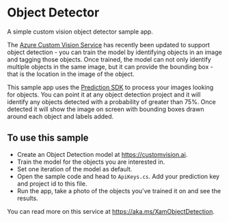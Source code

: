 # Object Detector

A simple custom vision object detector sample app.

The [Azure Custom Vision Service](https://customvision.ai) has recently been updated to support object detection - you can train the model by identifying objects in an image and tagging those objects. Once trained, the model can not only identify multiple objects in the same image, but it can provide the bounding box - that is the location in the image of the object.

This sample app uses the [Prediction SDK](https://www.nuget.org/packages/Microsoft.Azure.CognitiveServices.Vision.CustomVision.Prediction/0.10.0-preview) to process your images looking for objects. You can point it at any object detection project and it will identify any objects detected with a probability of greater than 75%. Once detected it will show the image on screen with bounding boxes drawn around each object and labels added.

## To use this sample

* Create an Object Detection model at https://customvision.ai.
* Train the model for the objects you are interested in.
* Set one iteration of the model as default.
* Open the sample code and head to `ApiKeys.cs`. Add your prediction key and project id to this file.
* Run the app, take a photo of the objects you've trained it on and see the results.


You can read more on this service at https://aka.ms/XamObjectDetection.
